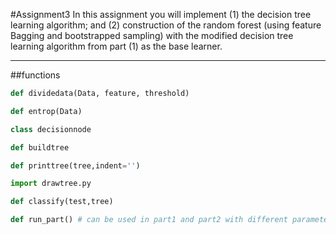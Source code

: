 #Assignment3
In this assignment you will implement (1) the decision tree learning algorithm; and (2) construction of the
random forest (using feature Bagging and bootstrapped sampling) with the modified decision tree learning
algorithm from part (1) as the base learner.
***
##functions
```python
def dividedata(Data, feature, threshold)

def entrop(Data)

class decisionnode

def buildtree

def printtree(tree,indent='')

import drawtree.py

def classify(test,tree)

def run_part() # can be used in part1 and part2 with different parameters
```